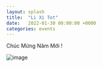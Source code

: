```yaml
---
layout: splash
title:  "Li Xi Tot"
date:   2022-01-30 00:00:00 +0000
categories: events
---
```

Chúc Mừng Năm Mới ! 

![image](/assets/lixi.png)

